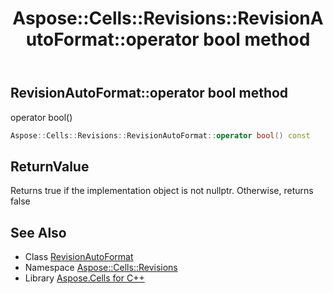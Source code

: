 ﻿---
title: Aspose::Cells::Revisions::RevisionAutoFormat::operator bool method
linktitle: operator bool
second_title: Aspose.Cells for C++ API Reference
description: 'Aspose::Cells::Revisions::RevisionAutoFormat::operator bool method. operator bool() in C++.'
type: docs
weight: 400
url: /cpp/aspose.cells.revisions/revisionautoformat/operator_bool/
---
## RevisionAutoFormat::operator bool method


operator bool()

```cpp
Aspose::Cells::Revisions::RevisionAutoFormat::operator bool() const
```


## ReturnValue

Returns true if the implementation object is not nullptr. Otherwise, returns false

## See Also

* Class [RevisionAutoFormat](../)
* Namespace [Aspose::Cells::Revisions](../../)
* Library [Aspose.Cells for C++](../../../)
